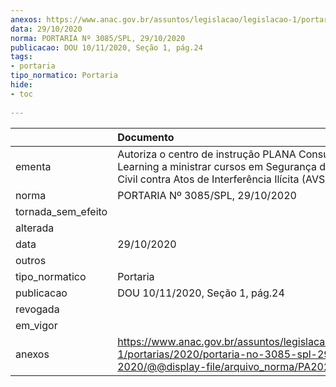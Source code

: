 ```yaml
---
anexos: https://www.anac.gov.br/assuntos/legislacao/legislacao-1/portarias/2020/portaria-no-3085-spl-29-10-2020/@@display-file/arquivo_norma/PA2020-3085.pdf
data: 29/10/2020
norma: PORTARIA Nº 3085/SPL, 29/10/2020
publicacao: DOU 10/11/2020, Seção 1, pág.24
tags:
- portaria
tipo_normatico: Portaria
hide: 
- toc 
 
---
```


|                    | Documento                                                                                                                                                 |
|:-------------------|:----------------------------------------------------------------------------------------------------------------------------------------------------------|
| ementa             | Autoriza o centro de instrução PLANA Consulting & Learning a ministrar cursos em Segurança da Aviação Civil contra Atos de Interferência Ilícita (AVSEC). |
| norma              | PORTARIA Nº 3085/SPL, 29/10/2020                                                                                                                          |
| tornada_sem_efeito |                                                                                                                                                           |
| alterada           |                                                                                                                                                           |
| data               | 29/10/2020                                                                                                                                                |
| outros             |                                                                                                                                                           |
| tipo_normatico     | Portaria                                                                                                                                                  |
| publicacao         | DOU 10/11/2020, Seção 1, pág.24                                                                                                                           |
| revogada           |                                                                                                                                                           |
| em_vigor           |                                                                                                                                                           |
| anexos             | https://www.anac.gov.br/assuntos/legislacao/legislacao-1/portarias/2020/portaria-no-3085-spl-29-10-2020/@@display-file/arquivo_norma/PA2020-3085.pdf      |
